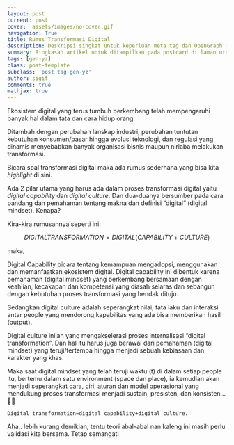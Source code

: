 ```yaml
---
layout: post
current: post
cover:  assets/images/no-cover.gif
navigation: True
title: Rumus Transformasi Digital
description: Deskripsi singkat untuk keperluan meta tag dan OpenGraph (55 characters or under)
summary: Ringkasan artikel untuk ditampilkan pada postcard di laman utama, topik, dan artikel terkait.
tags: [gen-yz]
class: post-template
subclass: 'post tag-gen-yz'
author: sigit
comments: true
mathjax: true
---
```


Ekosistem digital yang terus tumbuh berkembang telah mempengaruhi banyak hal dalam tata dan cara hidup orang.

Ditambah dengan perubahan lanskap industri, perubahan tuntutan kebutuhan konsumen/pasar hingga evolusi teknologi, dan regulasi yang dinamis menyebabkan banyak organisasi bisnis maupun nirlaba melakukan transformasi.

Bicara soal transformasi digital maka ada rumus sederhana yang bisa kita <i>highlight</i> di sini.

Ada 2 pilar utama yang harus ada dalam proses transformasi digital yaitu *digital capability* dan *digital culture*. Dan dua-duanya bersumber pada cara pandang dan pemahaman tentang makna dan definisi “digital” (digital mindset). Kenapa?

Kira-kira rumusannya seperti ini:

$$
DIGITAL TRANSFORMATION = DIGITAL(CAPABILITY+CULTURE)
$$

maka,



Digital Capability bicara tentang kemampuan mengadopsi, menggunakan dan memanfaatkan ekosistem digital. Digital capability ini dibentuk karena pemahaman (digital mindset) yang berkembang bersamaan dengan keahlian, kecakapan dan kompetensi yang diasah selaras dan sebangun dengan kebutuhan proses transformasi yang hendak dituju.

Sedangkan digital culture adalah seperangkat nilai, tata laku dan interaksi antar people yang mendorong kapabilitas yang ada bisa memberikan hasil (output).

Digital culture inilah yang mengakselerasi proses internalisasi “digital transformation”. Dan hal itu harus juga berawal dari pemahaman (digital mindset) yang teruji/tertempa hingga menjadi sebuah kebiasaan dan karakter yang khas.

Maka saat digital mindset yang telah teruji waktu (t) di dalam setiap people itu, bertemu dalam satu environment (space dan place), ia kemudian akan menjadi seperangkat cara, ciri, aturan dan model operasional yang mendukung proses transformasi menjadi sustain, presisten, dan konsisten… 😬😊

    Digital transformation=digital capability+digital culture.

Aha.. lebih kurang demikian, tentu teori abal-abal nan kaleng ini masih perlu validasi kita bersama. Tetap semangat!